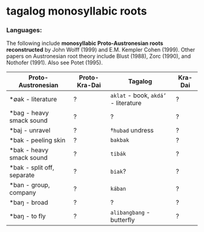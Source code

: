 # tagalog monosyllabic roots

### Languages:

The following include **monosyllabic Proto-Austronesian roots
reconstructed** by John Wolff (1999) and E.M. Kempler Cohen (1999). 
Other papers on Austronesian root theory include Blust (1988), Zorc (1990), and Nothofer (1991). Also see Potet (1995). 

|Proto-Austronesian|Proto-Kra-Dai|Tagalog|Kra-Dai
|-----------|-----------|-----------|-----------|
|*∅ak - literature|?|`aklat` - book, `akdáʼ` - literature|?|
|*bag - heavy smack sound|?|?|?|
|*baj - unravel|?|†`hubad` undress|?|
|*bak - peeling skin|?|`bakbak`|?|
|*bak - heavy smack sound|?|`tibák`|?|
|*bak - split off, separate|?|`biak`?|?|
|*ban - group, company|?|`kában`|?|
|*baŋ - broad|?|?|?|
|*baŋ - to fly|?|`alibangbang` - butterfly|?|



